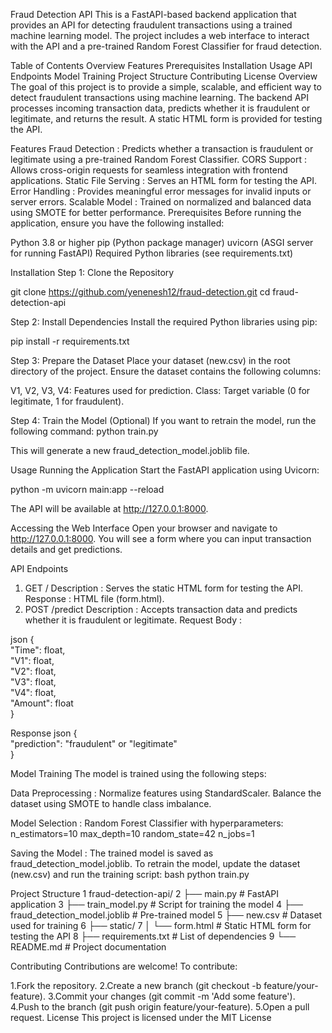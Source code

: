 Fraud Detection API
This is a FastAPI-based backend application that provides an API for detecting fraudulent transactions using a trained machine learning model. The project includes a web interface to interact with the API and a pre-trained Random Forest Classifier for fraud detection.

Table of Contents
Overview
Features
Prerequisites
Installation
Usage
API Endpoints
Model Training
Project Structure
Contributing
License
Overview
The goal of this project is to provide a simple, scalable, and efficient way to detect fraudulent transactions using machine learning. The backend API processes incoming transaction data, predicts whether it is fraudulent or legitimate, and returns the result. A static HTML form is provided for testing the API.

Features
Fraud Detection : Predicts whether a transaction is fraudulent or legitimate using a pre-trained Random Forest Classifier.
CORS Support : Allows cross-origin requests for seamless integration with frontend applications.
Static File Serving : Serves an HTML form for testing the API.
Error Handling : Provides meaningful error messages for invalid inputs or server errors.
Scalable Model : Trained on normalized and balanced data using SMOTE for better performance.
Prerequisites
Before running the application, ensure you have the following installed:

Python 3.8 or higher
pip (Python package manager)
uvicorn (ASGI server for running FastAPI)
Required Python libraries (see requirements.txt)

Installation
Step 1: Clone the Repository

git clone https://github.com/yenenesh12/fraud-detection.git
cd fraud-detection-api

Step 2: Install Dependencies
Install the required Python libraries using pip:

pip install -r requirements.txt

Step 3: Prepare the Dataset
Place your dataset (new.csv) in the root directory of the project. Ensure the dataset contains the following columns:

V1, V2, V3, V4: Features used for prediction.
Class: Target variable (0 for legitimate, 1 for fraudulent).

Step 4: Train the Model (Optional)
If you want to retrain the model, run the following command:
python train.py

This will generate a new fraud_detection_model.joblib file.

Usage
Running the Application
Start the FastAPI application using Uvicorn:

python -m uvicorn main:app --reload

The API will be available at http://127.0.0.1:8000.

Accessing the Web Interface
Open your browser and navigate to http://127.0.0.1:8000. You will see a form where you can input transaction details and get predictions.

API Endpoints
1. GET /
Description : Serves the static HTML form for testing the API.
Response : HTML file (form.html).
2. POST /predict
Description : Accepts transaction data and predicts whether it is fraudulent or legitimate.
Request Body :

json
{  
  "Time": float,  
  "V1": float,  
  "V2": float,  
  "V3": float,  
  "V4": float,  
  "Amount": float  
}

Response
json
{  
  "prediction": "fraudulent" or "legitimate"  
}

Model Training
The model is trained using the following steps:

Data Preprocessing :
Normalize features using StandardScaler.
Balance the dataset using SMOTE to handle class imbalance.

Model Selection :
Random Forest Classifier with hyperparameters:
n_estimators=10
max_depth=10
random_state=42
n_jobs=1

Saving the Model :
The trained model is saved as fraud_detection_model.joblib.
To retrain the model, update the dataset (new.csv) and run the training script:
bash
python train.py

Project Structure
1 fraud-detection-api/
2 ├── main.py                  # FastAPI application
3 ├── train_model.py           # Script for training the model
4 ├── fraud_detection_model.joblib  # Pre-trained model
5 ├── new.csv                  # Dataset used for training
6 ├── static/
7 │   └── form.html            # Static HTML form for testing the API
8 ├── requirements.txt          # List of dependencies
9 └── README.md                 # Project documentation

Contributing
Contributions are welcome! To contribute:

1.Fork the repository.
2.Create a new branch (git checkout -b feature/your-feature).
3.Commit your changes (git commit -m 'Add some feature').
4.Push to the branch (git push origin feature/your-feature).
5.Open a pull request.
License
This project is licensed under the MIT License
